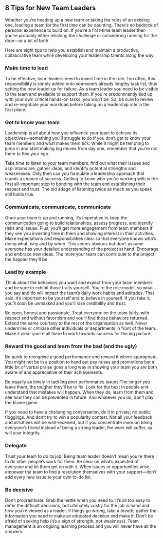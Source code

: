 ## 8 Tips for New Team Leaders
Whether you’re heading up a new team or taking the reins of an existing one, leading a team for the first time can be daunting. There’s no bedrock of personal experience to build on. If you’re a first-time team leader then you’re probably either relishing the challenge or considering running for the door—or a bit of both.

Here are eight tips to help you establish and maintain a productive, collaborative team while developing your leadership talents along the way.

### Make time to lead
To be effective, team leaders need to invest time in the role. Too often, this responsibility is simply added onto someone’s already lengthy task list, thus setting the new leader up for failure. As a team leader you need to be visible to the team and available to support them. If you’re predominantly tied up with your own critical hands-on tasks, you won’t be. So, be sure to review and re-negotiate your workload before taking on a leadership role in the first place.

### Get to know your team
Leadership is all about how you influence your team to achieve its objectives—something you’ll struggle to do if you don’t get to know your team members and what makes them tick. While it might be tempting to jump in and start making big moves from day one, remember that you’re not there to flex your ego.

Take time to listen to your team members; find out what their issues and aspirations are, gather ideas, and identify potential strengths and weaknesses. Only then can you formulate a leadership approach that stands a chance of success. Getting to know who you’re working with is the first all-important step to bonding with the team and establishing their respect and trust. The old adage of listening twice as much as you speak still holds true.

### Communicate, communicate, communicate
Once your team is up and running, it’s imperative to keep the communication going to build relationships, assess progress, and identify risks and issues. Plus, you’ll get more engagement from team members if they see you investing time in them and showing interest in their activities. Make expectations and responsibilities clear so that everyone knows who’s doing what, why and by when. This seems obvious but don’t assume everyone has your detailed understanding of the project at hand. Encourage and embrace new ideas. The more your team can contribute to the project, the happier they’ll be.

### Lead by example
Think about the behaviors you want and expect from your team members and be sure to exhibit those traits yourself. You’re the role model, so what you say and do will impact the team’s daily work habits and attitudes. That said, it’s important to be yourself and to believe in yourself. If you fake it, you’ll soon be unmasked and you’ll lose credibility and trust.

Be open, honest and passionate. Treat everyone on the team fairly, with respect and without favoritism and you’ll find those behaviors returned. Extend the same courtesy to the rest of the organisation as well. Never undermine or criticise other individuals or departments in front of the team. Make it clear you’re all there to work towards success for the big picture.

### Reward the good and learn from the bad (and the ugly)
Be quick to recognise a good performance and reward it where appropriate. You might not be in a position to hand out pay raises and promotions but a little bit of verbal praise goes a long way in showing your team you are both aware of and appreciative of their achievements.

Be equally as timely in tackling poor performance issues.The longer you leave them, the tougher they’ll be to fix. Look for the best in people and understand that mistakes will happen. When they do, learn from them and see how they can be prevented in future. And whatever you do, don’t play the blame game.

If you need to have a challenging conversation, do it in private; no public floggings. And don’t try to win a popularity contest. Not all your feedback and initiatives will be well-received, but if you concentrate more on being everyone’s friend instead of being a strong leader, the work will suffer, as will your integrity.

### Delegate
Trust your team to do its job. Being team leader doesn’t mean you’re there to do other people’s work for them. Be clear on what’s expected of everyone and let them get on with it. When issues or opportunities arise, empower the team to find a resolution themselves with your support—don’t add every new issue to your own to-do list.

### Be decisive
Don’t procrastinate. Grab the nettle when you need to. It’s all too easy to defer the difficult decisions, but ultimately costly for the job in hand and how you’re viewed as a leader. If things go wrong, take a breath, gather the information you need to make an educated decision and make it. Don’t be afraid of seeking help (it’s a sign of strength, not weakness). Team management is an ongoing learning process and you will never have all the answers.